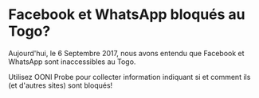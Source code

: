 # Facebook et WhatsApp bloqués au Togo?

Aujourd'hui, le 6 Septembre 2017, nous avons entendu que Facebook et WhatsApp sont inaccessibles au Togo.

Utilisez OONI Probe pour collecter information indiquant si et comment ils (et d'autres sites) sont bloqués!
